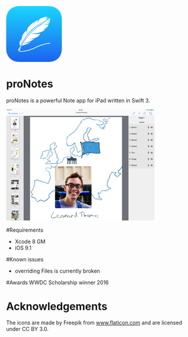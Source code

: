

<img alt="App Icon" src="resources/icon.png" width="150">

# proNotes
proNotes is a powerful Note app for iPad written in Swift 3.  

<img alt="Screenshot" src="resources/screenshot.jpg" width = "400">

#Requirements

- Xcode 8 GM
- iOS 9.1

#Known issues

- overriding Files is currently broken

#Awards
WWDC Scholarship winner 2016

# Acknowledgements
The icons are made by Freepik from www.flaticon.com and are licensed under CC BY 3.0.
